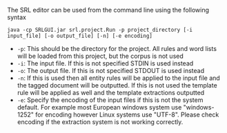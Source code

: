 The SRL editor can be used from the command line using the following syntax

```
java -cp SRLGUI.jar srl.project.Run -p project_directory [-i input_file] [-o output_file] [-n] [-e encoding]
```

  * `-p`: This should be the directory for the project. All rules and word lists will be loaded from this project, but the corpus is not used
  * `-i`: The input file. If this is not specified STDIN is used instead
  * `-o`: The output file. If this is not specified STDOUT is used instead
  * `-n`: If this is used then all entity rules will be applied to the input file and the tagged document will be outputted. If this is not used the template rule will be applied as well and the template extractions outputted
  * `-e`: Specify the encoding of the input files if this is not the system default. For example most European windows system use "windows-1252" for encoding however Linux systems use "UTF-8". Please check encoding if the extraction system is not working correctly.
